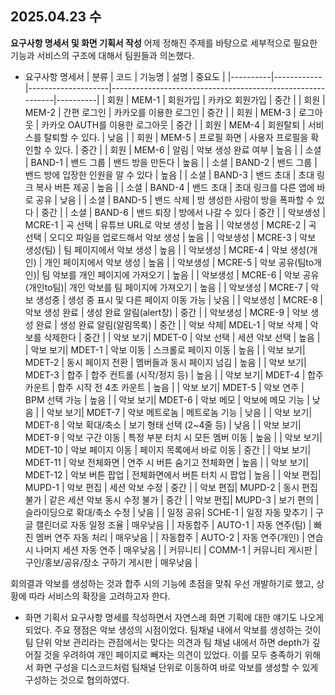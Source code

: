 ## 2025.04.23 수
**요구사항 명세서 및 화면 기획서 작성**
어제 정해진 주제를 바탕으로 세부적으로 필요한 기능과 서비스의 구조에 대해서 팀원들과 의논했다.

- 요구사항 명세서
| 분류     | 코드       | 기능명             | 설명                                                       | 중요도   |
|----------|------------|--------------------|------------------------------------------------------------|----------|
| 회원     | MEM-1      | 회원가입           | 카카오 회원가입                                            | 중간     |
| 회원     | MEM-2      | 간편 로그인        | 카카오를 이용한 로그인                                     | 중간     |
| 회원     | MEM-3      | 로그아웃           | 카카오 OAUTH를 이용한 로그아웃                             | 중간     |
| 회원     | MEM-4      | 회원탈퇴           | 서비스를 탈퇴할 수 있다.                                   | 낮음     |
| 회원     | MEM-5      | 프로필 화면        | 사용자 프로필을 확인할 수 있다.                            | 중간     |
| 회원     | MEM-6      | 알림               | 악보 생성 완료 여부                                        | 높음     |
| 소셜     | BAND-1     | 밴드 그룹           | 밴드 방을 만든다                                            | 높음     |
| 소셜     | BAND-2     | 밴드 그룹           | 밴드 방에 입장한 인원을 알 수 있다                         | 높음     |
| 소셜     | BAND-3     | 밴드 초대           | 초대 링크 복사 버튼 제공                                   | 높음     |
| 소셜     | BAND-4     | 밴드 초대           | 초대 링크를 다른 앱에 바로 공유                            | 낮음     |
| 소셜     | BAND-5     | 밴드 삭제           | 방 생성한 사람이 방을 폭파할 수 있다                        | 중간     |
| 소셜     | BAND-6     | 밴드 퇴장           | 방에서 나갈 수 있다                                        | 중간     |
| 악보생성 | MCRE-1     | 곡 선택             | 유튜브 URL로 악보 생성                                     | 높음     |
| 악보생성 | MCRE-2     | 곡 선택             | 오디오 파일을 업로드해서 악보 생성                         | 높음     |
| 악보생성 | MCRE-3     | 악보 생성(팀)      | 팀 페이지에서 악보 생성                                    | 높음     |
| 악보생성 | MCRE-4     | 악보 생성(개인)    | 개인 페이지에서 악보 생성                                  | 높음     |
| 악보생성 | MCRE-5     | 악보 공유(팀to개인)| 팀 악보를 개인 페이지에 가져오기                          | 높음     |
| 악보생성 | MCRE-6     | 악보 공유(개인to팀)| 개인 악보를 팀 페이지에 가져오기                          | 높음     |
| 악보생성 | MCRE-7     | 악보 생성중         | 생성 중 표시 및 다른 페이지 이동 가능                      | 낮음     |
| 악보생성 | MCRE-8     | 악보 생성 완료      | 생성 완료 알림(alert창)                                   | 중간     |
| 악보생성 | MCRE-9     | 악보 생성 완료      | 생성 완료 알림(알림목록)                                  | 중간     |
| 악보 삭제| MDEL-1     | 악보 삭제           | 악보를 삭제한다                                            | 중간     |
| 악보 보기| MDET-0     | 악보 선택           | 세션 악보 선택                                              | 높음     |
| 악보 보기| MDET-1     | 악보 이동           | 스크롤로 페이지 이동                                       | 높음     |
| 악보 보기| MDET-2     | 동시 페이지 전환    | 멤버들과 동시 페이지 넘김                                  | 높음     |
| 악보 보기| MDET-3     | 합주                | 합주 컨트롤 (시작/정지 등)                                | 높음     |
| 악보 보기| MDET-4     | 합주 카운트         | 합주 시작 전 4초 카운트                                   | 높음     |
| 악보 보기| MDET-5     | 악보 연주           | BPM 선택 가능                                              | 높음     |
| 악보 보기| MDET-6     | 악보 메모           | 악보에 메모 기능                                           | 낮음     |
| 악보 보기| MDET-7     | 악보 메트로놈       | 메트로놈 기능                                              | 낮음     |
| 악보 보기| MDET-8     | 악보 확대/축소      | 보기 형태 선택 (2~4줄 등)                                 | 낮음     |
| 악보 보기| MDET-9     | 악보 구간 이동      | 특정 부분 터치 시 모든 멤버 이동                           | 높음     |
| 악보 보기| MDET-10    | 악보 페이지 이동    | 페이지 목록에서 바로 이동                                 | 중간     |
| 악보 보기| MDET-11    | 악보 전체화면       | 연주 시 버튼 숨기고 전체화면                              | 높음     |
| 악보 보기| MDET-12    | 악보 버튼 팝업      | 전체화면에서 버튼 터치 시 팝업                             | 높음     |
| 악보 편집| MUPD-1     | 악보 편집           | 세션 악보 수정                                              | 중간     |
| 악보 편집| MUPD-2     | 동시 편집 불가      | 같은 세션 악보 동시 수정 불가                             | 중간     |
| 악보 편집| MUPD-3     | 보기 편의           | 슬라이딩으로 확대/축소 수정                               | 낮음     |
| 일정 공유| SCHE-1     | 일정 자동 맞추기    | 구글 캘린더로 자동 일정 조율                               | 매우낮음 |
| 자동합주 | AUTO-1     | 자동 연주(팀)       | 빠진 멤버 연주 자동 처리                                   | 매우낮음 |
| 자동합주 | AUTO-2     | 자동 연주(개인)     | 연습 시 나머지 세션 자동 연주                              | 매우낮음 |
| 커뮤니티 | COMM-1     | 커뮤니티 게시판     | 구인/홍보/공유/장소 구하기 게시판                         | 매우낮음 |

회의결과 악보를 생성하는 것과 합주 시의 기능에 초점을 맞춰 우선 개발하기로 했고, 상황에 따라 서비스의 확장을 고려하고자 한다.

- 화면 기획서
요구사항 명세를 작성하면서 자연스레 화면 기획에 대한 얘기도 나오게 되었다. 주요 쟁점은 악보 생성의 시점이었다. 팀채널 내에서 악보를 생성하는 것이 팀 단위 악보 관리라는 관점에서는 맞다는 의견과 팀 채널 내에서 하면 depth가 깊어질 것을 우려하여 개인 페이지로 빼자는 의견이 있었다. 이를 모두 충족하기 위해서 화면 구성을 디스코드처럼 팀채널 단위로 이동하여 바로 악보를 생성할 수 있게 구성하는 것으로 협의하였다.
